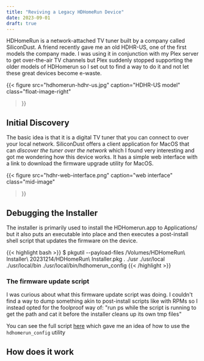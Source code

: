 ```yaml
---
title: "Reviving a Legacy HDHomeRun Device"
date: 2023-09-01
draft: true
---
```


HDHomeRun is a network-attached TV tuner built by a company called SiliconDust. A friend recently gave me an old HDHR-US, one of the first models the company made. I was using it in conjunction with my Plex server to get over-the-air TV channels but Plex suddenly stopped supporting the older models of HDHomerun so I set out to find a way to do it and not let these great devices become e-waste.

<!--more-->

{{< figure
src="hdhomerun-hdhr-us.jpg"
caption="HDHR-US model"
class="float-image-right"
>}}

## Initial Discovery

The basic idea is that it is a digital TV tuner that you can connect to over your local network. SiliconDust offers a client application for MacOS that can *discover the tuner over the network* which I found very interesting and got me wondering how this device works. It has a simple web interface with a link to download the firmware upgrade utility for MacOS.

{{< figure
src="hdhr-web-interface.png"
caption="web interface"
class="mid-image"
>}}

## Debugging the Installer

The installer is primarily used to install the HDHomerun.app to Applications/ but it also puts an executable into place and then executes a post-install shell script that updates the firmware on the device.

{{< highlight bash >}}
$ pkgutil --payload-files /Volumes/HDHomeRun\ Installer\ 20231214/HDHomeRun\ Installer.pkg
.
./usr
./usr/local
./usr/local/bin
./usr/local/bin/hdhomerun_config
{{< /highlight >}}

### The firmware update script

I was curious about what this firmware update script was doing. I couldn't find a way to dump something akin to post-install scripts like with RPMs so I instead opted for the foolproof way of: "run ps while the script is running to get the path and cat it before the installer cleans up its own tmp files"

You can see the full script [here](https://github.com/kincl/hdhr-legacy-proxy/blob/main/doc/firmware-upgrade-script.sh) which gave me an idea of how to use the `hdhomerun_config` utility

## How does it work


